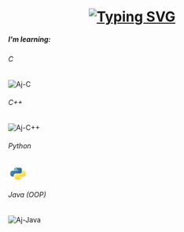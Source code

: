 <h1 align="center">
  <a href="https://git.io/typing-svg"><img src="https://readme-typing-svg.herokuapp.com?font=Fredoka&weight=200&size=15&pause=1000&color=9232D4&center=true&vCenter=true&random=false&width=435&lines=Hi%2C+i'm+Ana+Joyce+%F0%9F%91%8B;Software+engineer+student!" alt="Typing SVG" /></a>
</h1>

<h5>I'm learning: </h5>
  <h6>C</h6>
  <img align="center" alt="Aj-C" height="30" width="40" src="https://cdn.jsdelivr.net/gh/devicons/devicon/icons/c/c-original.svg"><br>
  <h6>C++</h6>
  <img align="center" alt="Aj-C++" height="30" width="40" src="https://cdn.jsdelivr.net/gh/devicons/devicon@latest/icons/cplusplus/cplusplus-original.svg"><br>
  <h6>Python</h6>
  <img align="center" alt="Aj-Python" height="30" width="40" src="https://raw.githubusercontent.com/devicons/devicon/master/icons/python/python-original.svg"><br>
  <h6>Java (OOP)</h6>
  <img align="center" alt="Aj-Java" height="40" width="50" src="https://cdn.jsdelivr.net/gh/devicons/devicon/icons/java/java-original-wordmark.svg">

